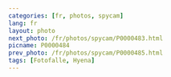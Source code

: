 ```yaml
---
categories: [fr, photos, spycam]
lang: fr
layout: photo
next_photo: /fr/photos/spycam/P0000483.html
picname: P0000484
prev_photo: /fr/photos/spycam/P0000485.html
tags: [Fotofalle, Hyena]
---
```


